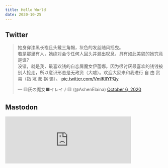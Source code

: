 ```yaml
---
title: Hello World
date: 2020-10-25
---
```

## Twitter
<blockquote class="twitter-tweet"><p lang="zh" dir="ltr">她身穿漆黑长袍且头戴三角帽，灰色的发丝随风摇曳。<br>若是那里有人，她绝对会令任何人回头并漏出叹息，具有如此美貌的她究竟是谁？<br>没错，就是我，最喜欢钱的自恋屑魔女伊蕾娜。因为很讨厌最喜欢的钱钱被别人抢走，所以意识形态是无政资（大嘘）。欢迎大家来和我进行 自 由 贸 易（指 坑 蒙 拐 骗）。 <a href="https://t.co/VmlKlIYPQy">pic.twitter.com/VmlKlIYPQy</a></p>&mdash; 🟨灰の魔女⬛️イレイナ🟨 (@AshenElaina) <a href="https://twitter.com/AshenElaina/status/1313523840908173313?ref_src=twsrc%5Etfw">October 6, 2020</a></blockquote> <script async src="https://platform.twitter.com/widgets.js" charset="utf-8"></script>

## Mastodon
<iframe src="https://m.fal.moe/@AshenElaina/104991461102979415/embed" class="mastodon-embed" style="max-width: 100%; border: 0" width="400" allowfullscreen="allowfullscreen"></iframe><script src="https://m.fal.moe/embed.js" async="async"></script>